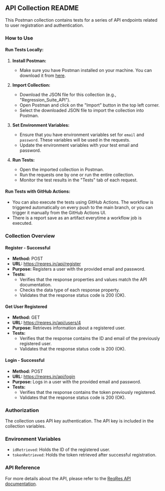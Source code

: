 ## API Collection README

This Postman collection contains tests for a series of API endpoints related to user registration and authentication.

### How to Use

#### Run Tests Locally:

1. **Install Postman:**
   - Make sure you have Postman installed on your machine. You can download it from [here](https://www.postman.com/downloads/).

2. **Import Collection:**
   - Download the JSON file for this collection (e.g., "Regression_Suite_API").
   - Open Postman and click on the "Import" button in the top left corner.
   - Select the downloaded JSON file to import the collection into Postman.

3. **Set Environment Variables:**
   - Ensure that you have environment variables set for `email` and `password`. These variables will be used in the requests.
   - Update the environment variables with your test email and password.

4. **Run Tests:**
   - Open the imported collection in Postman.
   - Run the requests one by one or run the entire collection.
   - Monitor the test results in the "Tests" tab of each request.

#### Run Tests with GitHub Actions:

- You can also execute the tests using GitHub Actions. The workflow is triggered automatically on every push to the main branch, or you can trigger it manually from the GitHub Actions UI.
- There is a report save as an artifact everytime a workflow job is executed.

### Collection Overview

#### Register - Successful
- **Method:** POST
- **URL:** https://reqres.in/api/register
- **Purpose:** Registers a user with the provided email and password.
- **Tests:**
  - Verifies that the response properties and values match the API documentation.
  - Checks the data type of each response property.
  - Validates that the response status code is 200 (OK).

#### Get User Registered
- **Method:** GET
- **URL:** https://reqres.in/api/users/4
- **Purpose:** Retrieves information about a registered user.
- **Tests:**
  - Verifies that the response contains the ID and email of the previously registered user.
  - Validates that the response status code is 200 (OK).

#### Login - Successful
- **Method:** POST
- **URL:** https://reqres.in/api/login
- **Purpose:** Logs in a user with the provided email and password.
- **Tests:**
  - Verifies that the response contains the token previously registered.
  - Validates that the response status code is 200 (OK).

### Authorization
The collection uses API key authentication. The API key is included in the collection variables.

### Environment Variables
- `idRetrieved`: Holds the ID of the registered user.
- `tokenRetrieved`: Holds the token retrieved after successful registration.

### API Reference
For more details about the API, please refer to the [ReqRes API documentation](https://reqres.in/).

